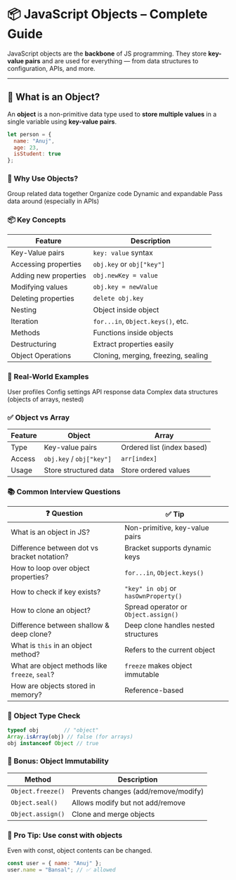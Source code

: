 # 📦 JavaScript Objects – Complete Guide

JavaScript objects are the **backbone** of JS programming. They store **key-value pairs** and are used for everything — from data structures to configuration, APIs, and more.

---

## 🔹 What is an Object?

An **object** is a non-primitive data type used to **store multiple values** in a single variable using **key-value pairs**.

```js
let person = {
  name: "Anuj",
  age: 23,
  isStudent: true
};
```
### 🧠 Why Use Objects?
Group related data together
Organize code
Dynamic and expandable
Pass data around (especially in APIs)

### 📦 Key Concepts
| Feature               | Description                         |
| --------------------- | ----------------------------------- |
| Key-Value pairs       | `key: value` syntax                 |
| Accessing properties  | `obj.key` or `obj["key"]`           |
| Adding new properties | `obj.newKey = value`                |
| Modifying values      | `obj.key = newValue`                |
| Deleting properties   | `delete obj.key`                    |
| Nesting               | Object inside object                |
| Iteration             | `for...in`, `Object.keys()`, etc.   |
| Methods               | Functions inside objects            |
| Destructuring         | Extract properties easily           |
| Object Operations     | Cloning, merging, freezing, sealing |


### 🧩 Real-World Examples
User profiles
Config settings
API response data
Complex data structures (objects of arrays, nested)

### ✅ Object vs Array
| Feature | Object                   | Array                      |
| ------- | ------------------------ | -------------------------- |
| Type    | Key-value pairs          | Ordered list (index based) |
| Access  | `obj.key` / `obj["key"]` | `arr[index]`               |
| Usage   | Store structured data    | Store ordered values       |

### 📚 Common Interview Questions
| ❓ Question                                     | ✅ Tip                                |
| ---------------------------------------------- | ------------------------------------ |
| What is an object in JS?                       | Non-primitive, key-value pairs       |
| Difference between dot vs bracket notation?    | Bracket supports dynamic keys        |
| How to loop over object properties?            | `for...in`, `Object.keys()`          |
| How to check if key exists?                    | `"key" in obj` or `hasOwnProperty()` |
| How to clone an object?                        | Spread operator or `Object.assign()` |
| Difference between shallow & deep clone?       | Deep clone handles nested structures |
| What is `this` in an object method?            | Refers to the current object         |
| What are object methods like `freeze`, `seal`? | `freeze` makes object immutable      |
| How are objects stored in memory?              | Reference-based                      |


### 🧪 Object Type Check
```js
typeof obj        // "object"
Array.isArray(obj) // false (for arrays)
obj instanceof Object // true
```

### 🔐 Bonus: Object Immutability
| Method            | Description                          |
| ----------------- | ------------------------------------ |
| `Object.freeze()` | Prevents changes (add/remove/modify) |
| `Object.seal()`   | Allows modify but not add/remove     |
| `Object.assign()` | Clone and merge objects              |

### 🧠 Pro Tip: Use const with objects
Even with const, object contents can be changed.
```js
const user = { name: "Anuj" };
user.name = "Bansal"; // ✅ allowed
```

